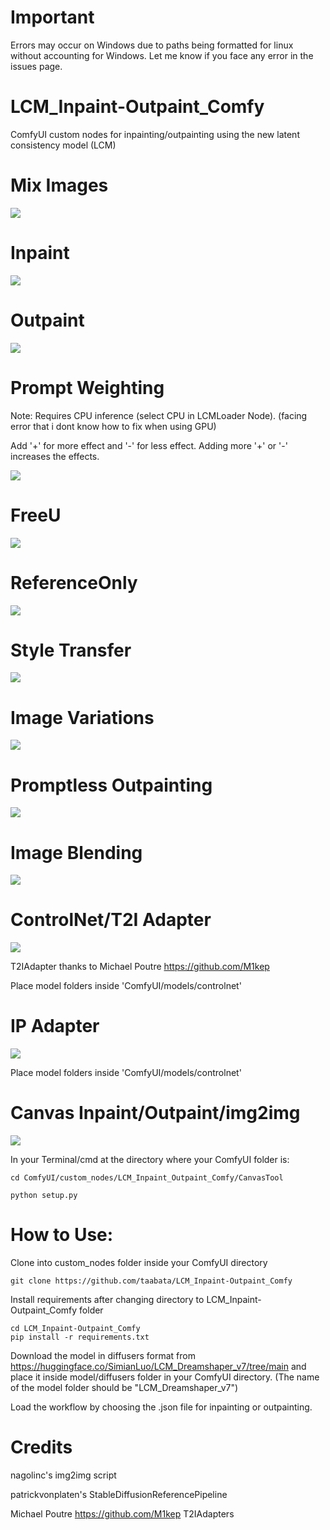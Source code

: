# Important

Errors may occur on Windows due to paths being formatted for linux without accounting for Windows. Let me know if you face any error in the issues page.


# LCM_Inpaint-Outpaint_Comfy
ComfyUI custom nodes for inpainting/outpainting using the new latent consistency model (LCM)

# Mix Images
<img src='https://github.com/taabata/LCM_Inpaint_Outpaint_Comfy/blob/main/LCM/instructions.png'>


# Inpaint
<img src='https://github.com/taabata/LCM_Inpaint-Outpaint_Comfy/blob/main/LCM/Screenshot%20from%202023-10-24%2022-38-53.png'>


# Outpaint
<img src='https://github.com/taabata/LCM_Inpaint-Outpaint_Comfy/blob/main/LCM/Screenshot%20from%202023-10-24%2022-42-53.png'>


# Prompt Weighting

Note: Requires CPU inference (select CPU in LCMLoader Node). (facing error that i dont know how to fix when using GPU)

Add '+' for more effect and '-' for less effect. Adding more '+' or '-' increases the effects.

<img src='https://github.com/taabata/LCM_Inpaint-Outpaint_Comfy/blob/main/LCM/Screenshot%20from%202023-10-26%2020-18-11.png'>



# FreeU
<img src='https://github.com/taabata/LCM_Inpaint-Outpaint_Comfy/blob/main/LCM/Screenshot%20from%202023-10-26%2020-39-33.png'>


# ReferenceOnly
<img src='https://github.com/taabata/LCM_Inpaint-Outpaint_Comfy/blob/main/LCM/Screenshot%20from%202023-10-29%2000-09-32.png'>


# Style Transfer
<img src='https://github.com/taabata/LCM_Inpaint-Outpaint_Comfy/blob/main/LCM/Screenshot%20from%202023-10-29%2020-08-52.png'>


# Image Variations
<img src='https://github.com/taabata/LCM_Inpaint-Outpaint_Comfy/blob/main/LCM/Screenshot%20from%202023-10-29%2002-33-23.png'>


# Promptless Outpainting
<img src='https://github.com/taabata/LCM_Inpaint-Outpaint_Comfy/blob/main/LCM/Screenshot%20from%202023-10-29%2003-32-29.png'>


# Image Blending
<img src='https://github.com/taabata/LCM_Inpaint-Outpaint_Comfy/blob/main/LCM/Screenshot%20from%202023-10-29%2022-46-43.png'>

# ControlNet/T2I Adapter
<img src='https://github.com/taabata/LCM_Inpaint_Outpaint_Comfy/blob/main/LCM/Screenshot%20from%202023-11-02%2023-41-10.png'>

T2IAdapter thanks to Michael Poutre https://github.com/M1kep 

Place model folders inside 'ComfyUI/models/controlnet'

# IP Adapter
<img src='https://github.com/taabata/LCM_Inpaint_Outpaint_Comfy/blob/main/LCM/Screenshot%20from%202023-11-06%2020-37-20.png'>

Place model folders inside 'ComfyUI/models/controlnet'


# Canvas Inpaint/Outpaint/img2img
<img src='https://github.com/taabata/LCM_Inpaint_Outpaint_Comfy/blob/main/LCM/Screenshot%20from%202023-11-15%2002-51-12.png'>

In your Terminal/cmd at the directory where your ComfyUI folder is:

```
cd ComfyUI/custom_nodes/LCM_Inpaint_Outpaint_Comfy/CanvasTool

python setup.py

```


# How to Use:
Clone into custom_nodes folder inside your ComfyUI directory
   ```
   git clone https://github.com/taabata/LCM_Inpaint-Outpaint_Comfy
   ```
Install requirements after changing directory to LCM_Inpaint-Outpaint_Comfy folder

```
cd LCM_Inpaint-Outpaint_Comfy
pip install -r requirements.txt
```

Download the model in diffusers format from https://huggingface.co/SimianLuo/LCM_Dreamshaper_v7/tree/main and place it inside model/diffusers folder in your ComfyUI directory. (The name of the model folder should be "LCM_Dreamshaper_v7")

Load the workflow by choosing the .json file for inpainting or outpainting.




# Credits

nagolinc's img2img script

patrickvonplaten's StableDiffusionReferencePipeline

Michael Poutre https://github.com/M1kep T2IAdapters


